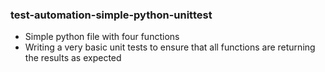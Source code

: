 ### test-automation-simple-python-unittest
- Simple python file with four functions
- Writing a very basic unit tests to ensure that all functions are returning the results as expected
